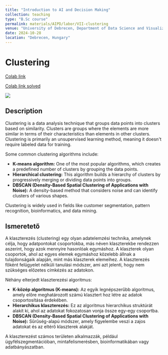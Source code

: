 ```yaml
---
title: "Introduction to AI and Decision Making"
collection: teaching
type: "B.Sc course"
permalink: materials/AIPD/labor/VII-clustering
venue: "University of Debrecen, Department of Data Science and Visualization"
date: 2024-10-28
location: "Debrecen, Hungary"
---
```


# Clustering

[Colab link](https://colab.research.google.com/drive/1MNG3_3owXo57C-mLs68t-R0bZumaLkVr)

[Colab link solved]()

<img src="https://scikit-learn.org/1.5/_images/sphx_glr_plot_cluster_comparison_001.png">

## Description

Clustering is a data analysis technique that groups data points into clusters based on similarity. Clusters are groups where the elements are more similar in terms of their characteristics than elements in other clusters. Clustering is primarily an unsupervised learning method, meaning it doesn't require labeled data for training.

Some common clustering algorithms include:

- **K-means algorithm:** One of the most popular algorithms, which creates a predefined number of clusters by grouping the data points.
- **Hierarchical clustering:** This algorithm builds a hierarchy of clusters by progressively merging or dividing data points into groups.
- **DBSCAN (Density-Based Spatial Clustering of Applications with Noise):** A density-based method that considers noise and can identify clusters of various shapes.

Clustering is widely used in fields like customer segmentation, pattern recognition, bioinformatics, and data mining.

## Ismeretető

A klaszterezés (clustering) egy olyan adatelemzési technika, amelynek célja, hogy adatpontokat csoportokba, más néven klaszterekbe rendezzen aszerint, hogy azok mennyire hasonlóak egymáshoz. A klaszterek olyan csoportok, ahol az egyes elemek egymáshoz közelebb állnak a tulajdonságaik alapján, mint más klaszterek elemeihez. A klaszterezés főként felügyelet nélküli tanulási módszer, ami azt jelenti, hogy nem szükséges előzetes címkézés az adatokon.

Néhány elterjedt klaszterezési algoritmus:

- **K-közép algoritmus (K-means):** Az egyik legnépszerűbb algoritmus, amely előre meghatározott számú klasztert hoz létre az adatok csoportosítása érdekében.
- **Hierarchikus klaszterezés:** Ez az algoritmus hierarchikus struktúrát alakít ki, ahol az adatokat fokozatosan vonja össze egy-egy csoportba.
- **DBSCAN (Density-Based Spatial Clustering of Applications with Noise):** Sűrűség-alapú módszer, amely figyelembe veszi a zajos adatokat és az eltérő klaszterek alakját.

A klaszterezést számos területen alkalmazzák, például ügyfélszegmentációban, mintafelismerésben, bioinformatikában vagy adatbányászatban.

